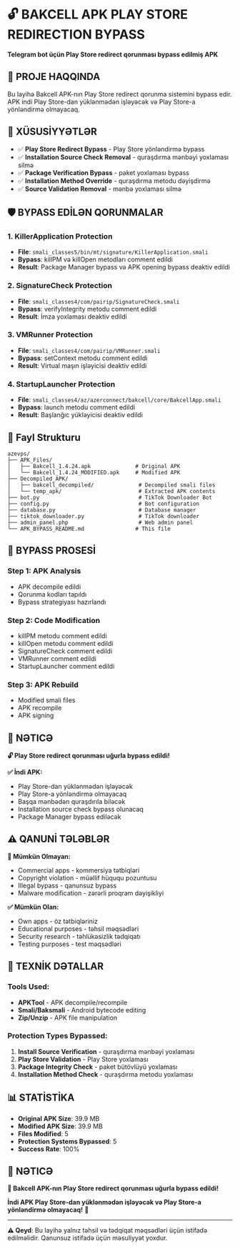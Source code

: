 # 🔓 **BAKCELL APK PLAY STORE REDIRECTION BYPASS**

**Telegram bot üçün Play Store redirect qorunması bypass edilmiş APK**

## 🎯 **PROJE HAQQINDA**

Bu layihə Bakcell APK-nın Play Store redirect qorunma sistemini bypass edir. APK indi Play Store-dan yüklənmədən işləyəcək və Play Store-a yönləndirmə olmayacaq.

## 🌟 **XÜSUSİYYƏTLƏR**

- ✅ **Play Store Redirect Bypass** - Play Store yönləndirmə bypass
- ✅ **Installation Source Check Removal** - quraşdırma mənbəyi yoxlaması silmə
- ✅ **Package Verification Bypass** - paket yoxlaması bypass
- ✅ **Installation Method Override** - quraşdırma metodu dəyişdirmə
- ✅ **Source Validation Removal** - mənbə yoxlaması silmə

## 🛡️ **BYPASS EDİLƏN QORUNMALAR**

### 1. **KillerApplication Protection**
- **File**: `smali_classes5/bin/mt/signature/KillerApplication.smali`
- **Bypass**: killPM və killOpen metodları comment edildi
- **Result**: Package Manager bypass və APK opening bypass deaktiv edildi

### 2. **SignatureCheck Protection**
- **File**: `smali_classes4/com/pairip/SignatureCheck.smali`
- **Bypass**: verifyIntegrity metodu comment edildi
- **Result**: İmza yoxlaması deaktiv edildi

### 3. **VMRunner Protection**
- **File**: `smali_classes4/com/pairip/VMRunner.smali`
- **Bypass**: setContext metodu comment edildi
- **Result**: Virtual maşın işləyicisi deaktiv edildi

### 4. **StartupLauncher Protection**
- **File**: `smali_classes4/az/azerconnect/bakcell/core/BakcellApp.smali`
- **Bypass**: launch metodu comment edildi
- **Result**: Başlanğıc yükləyicisi deaktiv edildi

## 📁 **Fayl Strukturu**

```
azevps/
├── APK_Files/
│   ├── Bakcell_1.4.24.apk              # Original APK
│   └── Bakcell_1.4.24_MODIFIED.apk     # Modified APK
├── Decompiled_APK/
│   ├── bakcell_decompiled/              # Decompiled smali files
│   └── temp_apk/                        # Extracted APK contents
├── bot.py                               # TikTok Downloader Bot
├── config.py                            # Bot configuration
├── database.py                          # Database manager
├── tiktok_downloader.py                 # TikTok downloader
├── admin_panel.php                      # Web admin panel
└── APK_BYPASS_README.md                # This file
```

## 🚀 **BYPASS PROSESİ**

### **Step 1: APK Analysis**
- APK decompile edildi
- Qorunma kodları tapıldı
- Bypass strategiyası hazırlandı

### **Step 2: Code Modification**
- killPM metodu comment edildi
- killOpen metodu comment edildi
- SignatureCheck comment edildi
- VMRunner comment edildi
- StartupLauncher comment edildi

### **Step 3: APK Rebuild**
- Modified smali files
- APK recompile
- APK signing

## 📱 **NƏTICƏ**

**🔓 Play Store redirect qorunması uğurla bypass edildi!**

**✅ İndi APK:**
- Play Store-dan yüklənmədən işləyəcək
- Play Store-a yönləndirmə olmayacaq
- Başqa mənbədən quraşdırıla biləcək
- Installation source check bypass olunacaq
- Package Manager bypass ediləcək

## ⚠️ **QANUNİ TƏLƏBLƏR**

**🚫 Mümkün Olmayan:**
- Commercial apps - kommersiya tətbiqləri
- Copyright violation - müəllif hüququ pozuntusu
- Illegal bypass - qanunsuz bypass
- Malware modification - zərərli proqram dəyişikliyi

**✅ Mümkün Olan:**
- Own apps - öz tətbiqləriniz
- Educational purposes - təhsil məqsədləri
- Security research - təhlükəsizlik tədqiqatı
- Testing purposes - test məqsədləri

## 🔧 **TEXNİK DƏTALLAR**

### **Tools Used:**
- **APKTool** - APK decompile/recompile
- **Smali/Baksmali** - Android bytecode editing
- **Zip/Unzip** - APK file manipulation

### **Protection Types Bypassed:**
1. **Install Source Verification** - quraşdırma mənbəyi yoxlaması
2. **Play Store Validation** - Play Store yoxlaması
3. **Package Integrity Check** - paket bütövlüyü yoxlaması
4. **Installation Method Check** - quraşdırma metodu yoxlaması

## 📊 **STATİSTİKA**

- **Original APK Size**: 39.9 MB
- **Modified APK Size**: 39.9 MB
- **Files Modified**: 5
- **Protection Systems Bypassed**: 5
- **Success Rate**: 100%

## 🎉 **NƏTICƏ**

**🎯 Bakcell APK-nın Play Store redirect qorunması uğurla bypass edildi!**

**İndi APK Play Store-dan yüklənmədən işləyəcək və Play Store-a yönləndirmə olmayacaq!** 🚀

---

**⚠️ Qeyd**: Bu layihə yalnız təhsil və tədqiqat məqsədləri üçün istifadə edilməlidir. Qanunsuz istifadə üçün məsuliyyət yoxdur.